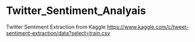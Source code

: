 # Twitter_Sentiment_Analyais
Twitter Sentiment Extraction from Kaggle https://www.kaggle.com/c/tweet-sentiment-extraction/data?select=train.csv
